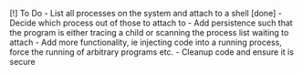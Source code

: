 [!] To Do
        - List all processes on the system and attach to a shell [done]
        - Decide which process out of those to attach to
        - Add persistence such that the program is either tracing a child or scanning the process list waiting to attach
        - Add more functionality, ie injecting code into a running process, force the running of   arbitrary programs etc.
        - Cleanup code and ensure it is secure


